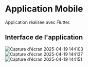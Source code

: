 # Application Mobile

Application réalisée avec Flutter.

## Interface de l'application

![Capture d'écran 2025-04-19 144103](https://github.com/user-attachments/assets/2809c09d-da1f-4810-b5ca-e88c0ee0e162)
![Capture d'écran 2025-04-19 144137](https://github.com/user-attachments/assets/d3fc338d-b65c-4f6e-87fd-a7064fda1e4f)
![Capture d'écran 2025-04-19 144151](https://github.com/user-attachments/assets/a49282d2-e52f-4b57-a0ea-23f7dbf5e8fb)
